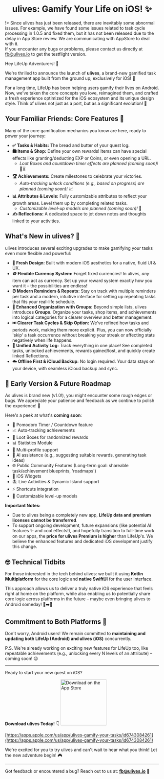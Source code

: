 <h1 align="center" padding="100">ulives: Gamify Your Life on iOS! ✨</h1>

!> Since ulives has just been released, there are inevitably some abnormal issues. For example, we have found some issues related to task cycle processing in 1.0.5 and fixed them, but it has not been released due to the delay in App Store review. We are communicating with AppStore to deal with it.<br/> If you encounter any bugs or problems, please contact us directly at fb@ulives.io to get the testflight version.

Hey LifeUp Adventurers! 👋

We're thrilled to announce the launch of **ulives**, a brand-new gamified task management app built from the ground up, exclusively for iOS! 🎉

For a long time, LifeUp has been helping users gamify their lives on Android. Now, we've taken the core concepts you love, reimagined them, and crafted a fresh experience optimized for the iOS ecosystem and its unique design style. Think of ulives not just as a port, but as a significant evolution! 🚀

## Your Familiar Friends: Core Features 👯

Many of the core gamification mechanics you know are here, ready to power your journey:

*   **✅ Tasks & Habits:** The bread and butter of your quest log.
*   **🛍️ Items & Shop:** Define your own rewards! Items can have special effects like granting/deducting EXP or Coins, or even opening a URL.
    *   *Loot Boxes and countdown timer effects are planned (coming soon)!* 🎁⏳
*   **🏆 Achievements:** Create milestones to celebrate your victories.
    *   *Auto-tracking unlock conditions (e.g., based on progress) are planned (coming soon)!* 📈
*   **📊 Attributes & Levels:** Fully customizable attributes to reflect your growth areas. Level them up by completing related tasks.
    *   *Customizable level-up models are planned (coming soon)!* 🧬
*   **✍️ Reflections:** A dedicated space to jot down notes and thoughts linked to your activities.

## What's New in ulives? 🤔

ulives introduces several exciting upgrades to make gamifying your tasks even more flexible and powerful:

*   **🎨 Fresh Design:** Built with modern iOS aesthetics for a native, fluid UI & UX.
*   **🪙 Flexible Currency System:** Forget fixed currencies! In ulives, *any* item can act as currency. Set up your reward system exactly how you want it – the possibilities are endless!
*   **⏰ Modern Reminders & Repeats:** Stay on track with multiple reminders per task and a modern, intuitive interface for setting up repeating tasks that fits your real-life schedule.
*   **📂 Enhanced Organization with Groups:** Beyond simple lists, ulives introduces **Groups**. Organize your tasks, shop items, and achievements into logical categories for a clearer overview and better management.
*   **⏭️ Clearer Task Cycles & Skip Option:** We've refined how tasks and periods work, making them more explicit. Plus, you can now officially 'skip' a task occurrence without breaking your streak or affecting stats negatively when life happens.
*   **📜 Unified Activity Log:** Track everything in one place! See completed tasks, unlocked achievements, rewards gained/lost, and quickly create linked Reflections.
*   **☁️ Offline First & iCloud Backup:** No login required. Your data stays on your device, with seamless iCloud backup and sync.

## 🌱 Early Version & Future Roadmap

As ulives is brand new (v1.0!), you might encounter some rough edges or bugs. We appreciate your patience and feedback as we continue to polish the experience! 🙏

Here's a peek at what's **coming soon**:

*   🍅 Pomodoro Timer / Countdown feature
*   📈 Auto-tracking achievements
*   🎁 Loot Boxes for randomized rewards
*   📊 Statistics Module
*   👥 Multi-profile support
*   🤖 AI assistance (e.g., suggesting suitable rewards, generating task ideas)
*   🌐 Public Community Features (Long-term goal: shareable task/achievement blueprints, 'roadmaps')
*   📱 iOS Widgets
*   🏝️ Live Activities & Dynamic Island support
*   ⚡ Shortcuts integration
*   🧬 Customizable level-up models

**Important Notes:**

*   Due to ulives being a completely new app, **LifeUp data and premium licenses cannot be transferred**.
*   To support ongoing development, future expansions (like potential AI features ✨ and cool effects!), and hopefully transition to full-time work on our apps, the **price for ulives Premium is higher** than LifeUp's. We believe the enhanced features and dedicated iOS development justify this change.

## 🤓 Technical Tidbits

For those interested in the tech behind ulives: we built it using **Kotlin Multiplatform** for the core logic and **native SwiftUI** for the user interface.

This approach allows us to deliver a truly native iOS experience that feels right at home on the platform, while also enabling us to potentially share core logic across platforms in the future – maybe even bringing ulives to Android someday! 🤖➡️🍏

## Commitment to Both Platforms 💪

Don't worry, Android users! We remain committed to **maintaining and updating both LifeUp (Android) and ulives (iOS)** concurrently.

P.S. We're already working on exciting new features for LifeUp too, like repeatable achievements (e.g., unlocking every N levels of an attribute) – coming soon! 😉

---

Ready to start your new quest on iOS?

**Download ulives Today!** 👇
[<img src="https://developer.apple.com/assets/elements/badges/download-on-the-app-store.svg" alt="Download on the App Store" width="150">](https://apps.apple.com/us/app/ulives-gamify-your-tasks/id6743084261)

[https://apps.apple.com/us/app/ulives-gamify-your-tasks/id6743084261](https://apps.apple.com/us/app/ulives-gamify-your-tasks/id6743084261)

We're excited for you to try ulives and can't wait to hear what you think! Let the new adventure begin! 🎮

---

Got feedback or encountered a bug? Reach out to us at: **fb@ulives.io** 📧

